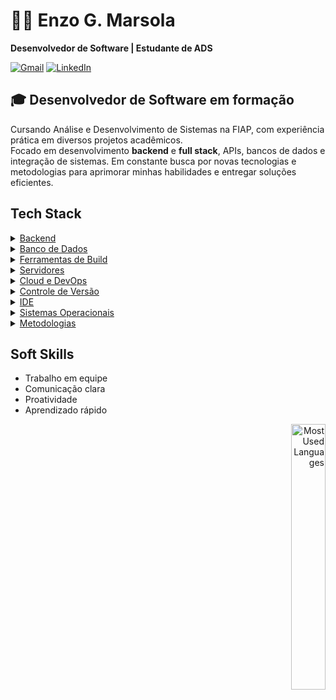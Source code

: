# 👨‍💻 Enzo G. Marsola

**Desenvolvedor de Software | Estudante de ADS**

<!-- Social Links -->
<p align="left">
  <a href="mailto:enzogmarsola@gmail.com"><img src="https://img.shields.io/badge/-Gmail-%23333?style=for-the-badge&logo=gmail&logoColor=white" alt="Gmail"></a>
  <a href="https://www.linkedin.com/in/enzomarsola/" target="_blank"><img src="https://img.shields.io/badge/-LinkedIn-%23007BFF?style=for-the-badge&logo=linkedin&logoColor=white" alt="LinkedIn"></a>
</p>

## 🎓 Desenvolvedor de Software em formação

Cursando Análise e Desenvolvimento de Sistemas na FIAP, com experiência prática em diversos projetos acadêmicos.  
Focado em desenvolvimento **backend** e **full stack**, APIs, bancos de dados e integração de sistemas. Em constante busca por novas tecnologias e metodologias para aprimorar minhas habilidades e entregar soluções eficientes.

## Tech Stack

<details>
  <summary><u>Backend</u></summary>
  <ul>
    <li>Java 8+</li>
    <li>Spring Framework</li>
    <li>JPA/Hibernate</li>
    <li>RESTful Services</li>
  </ul>
</details>

<details>
  <summary><u>Banco de Dados</u></summary>
  <ul>
    <li>Oracle SQL</li>
    <li>PL/SQL</li>
    <li>MySQL</li>
  </ul>
</details>

<details>
  <summary><u>Ferramentas de Build</u></summary>
  <ul>
    <li>Maven</li>
  </ul>
</details>

<details>
  <summary><u>Servidores</u></summary>
  <ul>
    <li>Apache Tomcat</li>
  </ul>
</details>

<details>
  <summary><u>Cloud e DevOps</u></summary>
  <ul>
    <li>Azure</li>
  </ul>
</details>

<details>
  <summary><u>Controle de Versão</u></summary>
  <ul>
    <li>Git</li>
  </ul>
</details>

<details>
  <summary><u>IDE</u></summary>
  <ul>
    <li>IntelliJ IDEA</li>
    <li>VS Code</li>
  </ul>
</details>

<details>
  <summary><u>Sistemas Operacionais</u></summary>
  <ul>
    <li>Linux</li>
    <li>Windows</li>
  </ul>
</details>

<details>
  <summary><u>Metodologias</u></summary>
  <ul>
    <li>Scrum</li>
    <li>Práticas ágeis</li>
  </ul>
</details>

## Soft Skills 
- Trabalho em equipe
- Comunicação clara
- Proatividade
- Aprendizado rápido

<p align="right">
  <img src="https://github-readme-stats.vercel.app/api/top-langs/?username=MarsoL4&hide=jupyter%20notebook&layout=compact&theme=dark&hide_progress=true&text_color=fff&title_color=fff&bg_color=0d1117" width="33%" alt="Most Used Languages">
</p>
